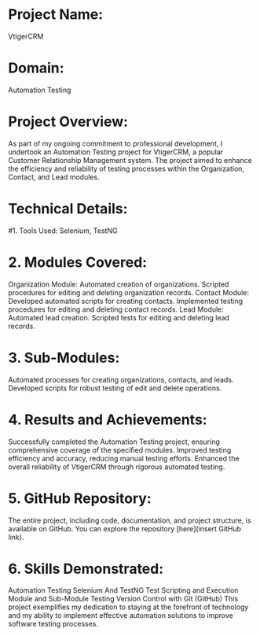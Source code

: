 # Project Name:
VtigerCRM

# Domain:
Automation Testing

# Project Overview:
As part of my ongoing commitment to professional development, I undertook an Automation Testing project for VtigerCRM, a popular Customer Relationship Management system. The project aimed to enhance the efficiency and reliability of testing processes within the Organization, Contact, and Lead modules.

# Technical Details: 
#1. Tools Used: 
Selenium, TestNG

# 2. Modules Covered:
Organization Module: Automated creation of organizations. Scripted procedures for editing and deleting organization records. Contact Module: Developed automated scripts for creating contacts. Implemented testing procedures for editing and deleting contact records. Lead Module: Automated lead creation. Scripted tests for editing and deleting lead records. 
# 3. Sub-Modules:
Automated processes for creating organizations, contacts, and leads. Developed scripts for robust testing of edit and delete operations.

# 4. Results and Achievements:
Successfully completed the Automation Testing project, ensuring comprehensive coverage of the specified modules. Improved testing efficiency and accuracy, reducing manual testing efforts. Enhanced the overall reliability of VtigerCRM through rigorous automated testing.

# 5. GitHub Repository:
The entire project, including code, documentation, and project structure, is available on GitHub. You can explore the repository [here](insert GitHub link).

# 6. Skills Demonstrated:
Automation Testing Selenium And TestNG Test Scripting and Execution Module and Sub-Module Testing Version Control with Git (GitHub) This project exemplifies my dedication to staying at the forefront of technology and my ability to implement effective automation solutions to improve software testing processes.

